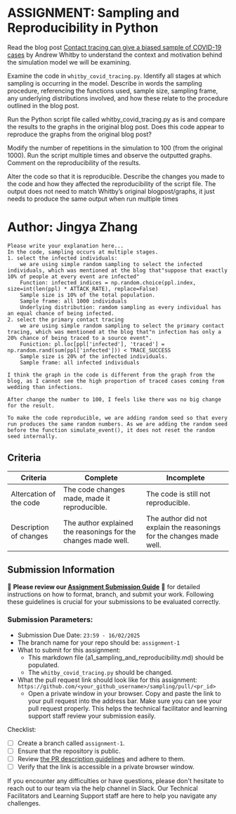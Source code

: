 # ASSIGNMENT: Sampling and Reproducibility in Python

Read the blog post [Contact tracing can give a biased sample of COVID-19 cases](https://andrewwhitby.com/2020/11/24/contact-tracing-biased/) by Andrew Whitby to understand the context and motivation behind the simulation model we will be examining.

Examine the code in `whitby_covid_tracing.py`. Identify all stages at which sampling is occurring in the model. Describe in words the sampling procedure, referencing the functions used, sample size, sampling frame, any underlying distributions involved, and how these relate to the procedure outlined in the blog post.

Run the Python script file called whitby_covid_tracing.py as is and compare the results to the graphs in the original blog post. Does this code appear to reproduce the graphs from the original blog post?

Modify the number of repetitions in the simulation to 100 (from the original 1000). Run the script multiple times and observe the outputted graphs. Comment on the reproducibility of the results.

Alter the code so that it is reproducible. Describe the changes you made to the code and how they affected the reproducibility of the script file. The output does not need to match Whitby’s original blogpost/graphs, it just needs to produce the same output when run multiple times

# Author: Jingya Zhang

```
Please write your explanation here...
In the code, sampling occurs at multiple stages.
1. select the infected individuals:
    we are using simple random sampling to select the infected individuals, which was mentioned at the blog that"suppose that exactly 10% of people at every event are infected"
    Function: infected_indices = np.random.choice(ppl.index, size=int(len(ppl) * ATTACK_RATE), replace=False)
    Sample size is 10% of the total population.
    Sample frame: all 1000 individuals
    Underlying distribution: ramdom sampling as every individual has an equal chance of being infected.
2. select the primary contact tracing
    we are using simple random sampling to select the primary contact tracing, which was mentioned at the blog that"n infection has only a 20% chance of being traced to a source event".
    Funiction: pl.loc[ppl['infected'], 'traced'] = np.random.rand(sum(ppl['infected'])) < TRACE_SUCCESS
    Sample size is 20% of the infected individuals.
    Sample frame: all infected individuals

I think the graph in the code is different from the graph from the blog, as I cannot see the high proportion of traced cases coming from wedding than infections.

After change the number to 100, I feels like there was no big change for the result.

To make the code reproducible, we are adding random seed so that every run produces the same random numbers. As we are adding the random seed before the function simulate_event(), it does not reset the random seed internally.
```


## Criteria

|Criteria|Complete|Incomplete|
|--------|----|----|
|Altercation of the code|The code changes made, made it reproducible.|The code is still not reproducible.|
|Description of changes|The author explained the reasonings for the changes made well.|The author did not explain the reasonings for the changes made well.|

## Submission Information

🚨 **Please review our [Assignment Submission Guide](https://github.com/UofT-DSI/onboarding/blob/main/onboarding_documents/submissions.md)** 🚨 for detailed instructions on how to format, branch, and submit your work. Following these guidelines is crucial for your submissions to be evaluated correctly.

### Submission Parameters:
* Submission Due Date: `23:59 - 16/02/2025`
* The branch name for your repo should be: `assignment-1`
* What to submit for this assignment:
    * This markdown file (a1_sampling_and_reproducibility.md) should be populated.
    * The `whitby_covid_tracing.py` should be changed.
* What the pull request link should look like for this assignment: `https://github.com/<your_github_username>/sampling/pull/<pr_id>`
    * Open a private window in your browser. Copy and paste the link to your pull request into the address bar. Make sure you can see your pull request properly. This helps the technical facilitator and learning support staff review your submission easily.

Checklist:
- [ ] Create a branch called `assignment-1`.
- [ ] Ensure that the repository is public.
- [ ] Review [the PR description guidelines](https://github.com/UofT-DSI/onboarding/blob/main/onboarding_documents/submissions.md#guidelines-for-pull-request-descriptions) and adhere to them.
- [ ] Verify that the link is accessible in a private browser window.

If you encounter any difficulties or have questions, please don't hesitate to reach out to our team via the help channel in Slack. Our Technical Facilitators and Learning Support staff are here to help you navigate any challenges.
